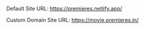 

Default Site URL: https://premieres.netlify.app/

Custom Domain Site URL: https://movie.premieres.in/

